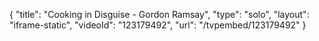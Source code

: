 {
    "title": "Cooking in Disguise - Gordon Ramsay",
    "type": "solo",
    "layout": "iframe-static",
    "videoId": "123179492",
    "url": "\/tvpembed\/123179492"
}